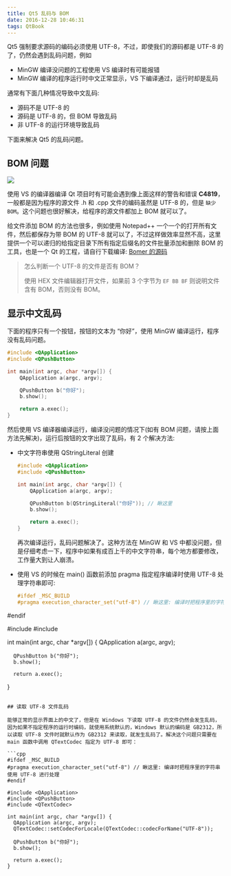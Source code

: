 ```yaml
---
title: Qt5 乱码与 BOM
date: 2016-12-28 10:46:31
tags: QtBook
---
```


Qt5 强制要求源码的编码必须使用 UTF-8，不过，即使我们的源码都是 UTF-8 的了，仍然会遇到乱码问题，例如

* MinGW 编译没问题的工程使用 VS 编译时有可能报错
* MinGW 编译的程序运行时中文正常显示，VS 下编译通过，运行时却是乱码

通常有下面几种情况导致中文乱码:

* 源码不是 UTF-8 的
* 源码是 UTF-8 的，但 BOM 导致乱码
* 非 UTF-8 的运行环境导致乱码

下面来解决 Qt5 的乱码问题。<!--more-->

## BOM 问题

![](/img/qt/BOM.png)

使用 VS 的编译器编译 Qt 项目时有可能会遇到像上面这样的警告和错误 **C4819**，一般都是因为程序的源文件 .h 和 .cpp 文件的编码虽然是 UTF-8 的，但是 `缺少 BOM`。这个问题也很好解决，给程序的源文件都加上 BOM 就可以了。

给文件添加 BOM 的方法也很多，例如使用 Notepad++ 一个一个的打开所有文件，然后都保存为带 BOM 的 UTF-8 就可以了，不过这样做效率显然不高，这里提供一个可以递归的给指定目录下所有指定后缀名的文件批量添加和删除 BOM 的工具，也是一个 Qt 的工程，请自行下载编译: [Bomer 的源码](/download/Bomer.7z)

> 怎么判断一个 UTF-8 的文件是否有 BOM？
>
> 使用 HEX 文件编辑器打开文件，如果前 3 个字节为 `EF BB BF` 则说明文件含有 BOM，否则没有 BOM。

## 显示中文乱码

下面的程序只有一个按钮，按钮的文本为 “你好”，使用 MinGW 编译运行，程序没有乱码问题。

```cpp
#include <QApplication>
#include <QPushButton>

int main(int argc, char *argv[]) {
    QApplication a(argc, argv);

    QPushButton b("你好");
    b.show();

    return a.exec();
}
```

然后使用 VS 编译器编译运行，编译没问题的情况下(如有 BOM 问题，请按上面方法先解决)，运行后按钮的文字出现了乱码，有 2 个解决方法:

* 中文字符串使用 QStringLiteral 创建

  ```cpp
  #include <QApplication>
  #include <QPushButton>

  int main(int argc, char *argv[]) {
      QApplication a(argc, argv);

      QPushButton b(QStringLiteral("你好")); // 瞅这里
      b.show();

      return a.exec();
  }
  ```

  再次编译运行，乱码问题解决了。这种方法在 MinGW 和 VS 中都没问题，但是仔细考虑一下，程序中如果有成百上千的中文字符串，每个地方都要修改，工作量大到让人崩溃。

* 使用 VS 的时候在 main() 函数前添加 pragma 指定程序编译时使用 UTF-8 处理字符串即可: 

  ```cpp
  #ifdef _MSC_BUILD
  #pragma execution_character_set("utf-8") // 瞅这里: 编译时把程序里的字符串使用 UTF-8 进行处理
#endif
  
  #include <QApplication>
  #include <QPushButton>

  int main(int argc, char *argv[]) {
      QApplication a(argc, argv);

      QPushButton b("你好");
      b.show();

      return a.exec();
  }
  ```

## 读取 UTF-8 文件乱码

能够正常的显示界面上的中文了，但是在 Windows 下读取 UTF-8 的文件仍然会发生乱码，因为如果不指定程序的运行时编码，就使用系统默认的，Windows 默认的编码是 GB2312，所以读取 UTF-8 文件时就默认作为 GB2312 来读取，就发生乱码了。解决这个问题只需要在 main 函数中调用 QTextCodec 指定为 UTF-8 即可：

```cpp
#ifdef _MSC_BUILD
#pragma execution_character_set("utf-8") // 瞅这里: 编译时把程序里的字符串使用 UTF-8 进行处理
#endif

#include <QApplication>
#include <QPushButton>
#include <QTextCodec>

int main(int argc, char *argv[]) {
    QApplication a(argc, argv);
    QTextCodec::setCodecForLocale(QTextCodec::codecForName("UTF-8"));

    QPushButton b("你好");
    b.show();

    return a.exec();
}
```

